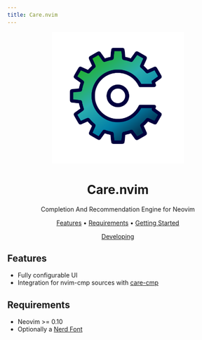 ```yaml
---
title: Care.nvim
---
```


<div align="center">

<img src="static/img/logo.svg" width=300>

# Care.nvim

Completion And Recommendation Engine for Neovim

[Features](#Features)
•
[Requirements](#Requirements)
•
[Getting Started](./getting_started)

</div>

<div align="center">

[Developing](./dev)

</div>

## Features

- Fully configurable UI
- Integration for nvim-cmp sources with [care-cmp](https://www.github.com/max397574/care-cmp)

## Requirements

- Neovim >= 0.10
- Optionally a [Nerd Font](https://www.nerdfonts.com)

